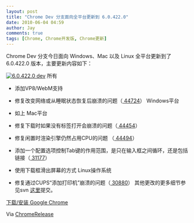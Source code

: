 ```yaml
---
layout: post
title: "Chrome Dev 分支面向全平台更新到 6.0.422.0"
date: 2010-06-04 04:59
author: Jay
comments: true
tags: [Chrome, Chrome开发版, Chrome更新]
---
```

Chrome Dev 分支今日面向 Windows、Mac 以及 Linux 全平台更新到了 6.0.422.0 版本，主要更新内容如下：

<a href="http://img.chromi.org/2010/06/6.0.422.0-dev.png">![](http://img.chromi.org/2010/06/6.0.422.0-dev.png "6.0.422.0 dev")</a>
<span><span>所有</span></span>


*   <span><span>添加VP8/WebM支持</span></span>
*   <span><span>修复改变网络或从睡眠状态恢复后崩溃的问题（</span></span><a href="http://code.google.com/p/chromium/issues/detail?id=44724"><span><span> 44724</span></span></a><span><span>）</span></span>
<span><span>Windows平台</span></span>


*   如上
<span><span>Mac平台</span></span>


*   <span><span>修复下载时如果没有标签打开会崩溃的问题（</span></span><a href="http://code.google.com/p/chromium/issues/detail?id=44454"><span><span> 44454</span></span></a><span><span>）</span></span>
*   <span><span>修复闲置时渲染引擎仍然占用CPU的问题</span> <span>（</span></span><a href="http://code.google.com/p/chromium/issues/detail?id=44494"><span><span> 44494</span></span></a><span><span>）</span></span>
*   <span><span>添加一个配置选项控制Tab键的作用范围，是只在输入框之间循环，还是包括链接</span><span>（</span></span><a href="http://code.google.com/p/chromium/issues/detail?id=31177"><span><span> 31177</span></span></a><span><span>）</span></span>
*   <span><span>使用下载框滑出屏幕的方式</span></span>
<span><span>Linux操作系统</span></span>


*   <span><span>修复通过CUPS“添加打印机”崩溃的问题（</span></span><a href="http://code.google.com/p/chromium/issues/detail?id=30880"><span><span> 30880</span></span></a><span><span>）</span></span>
<span><span>其他更改的更多细节参见svn </span></span>[这里](http://code.google.com/p/chromium/issues/entry)<span>提交。</span></span>

<span><span>[下载/安装 Google Chrome](http://www.chromi.org/chromedownload/)</span></span>

<span><span>Via </span>[ChromeRelease](http://googlechromereleases.blogspot.com/2010/06/dev-channel-update.html)</span>
